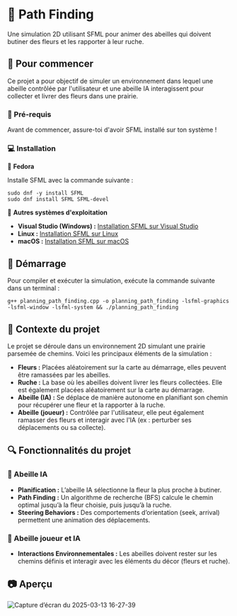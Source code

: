 # 🐝 Path Finding

Une simulation 2D utilisant SFML pour animer des abeilles qui doivent butiner des fleurs et les rapporter à leur ruche.

## 📌 Pour commencer

Ce projet a pour objectif de simuler un environnement dans lequel une abeille contrôlée par l'utilisateur et une abeille IA interagissent pour collecter et livrer des fleurs dans une prairie.

### 🔧 Pré-requis

Avant de commencer, assure-toi d'avoir SFML installé sur ton système !

### 💻 Installation

🔹 **Fedora**

Installe SFML avec la commande suivante :

```
sudo dnf -y install SFML
sudo dnf install SFML SFML-devel
```

🔹 **Autres systèmes d'exploitation**

- **Visual Studio (Windows) :** [Installation SFML sur Visual Studio](https://www.sfml-dev.org/tutorials/3.0/getting-started/visual-studio/)
- **Linux :** [Installation SFML sur Linux](https://www.sfml-dev.org/tutorials/3.0/getting-started/linux/)
- **macOS :** [Installation SFML sur macOS](https://www.sfml-dev.org/tutorials/3.0/getting-started/macos/)

## 🚀 Démarrage

Pour compiler et exécuter la simulation, exécute la commande suivante dans un terminal :

```
g++ planning_path_finding.cpp -o planning_path_finding -lsfml-graphics -lsfml-window -lsfml-system && ./planning_path_finding
```

## 🌻 Contexte du projet

Le projet se déroule dans un environnement 2D simulant une prairie parsemée de chemins. Voici les principaux éléments de la simulation :

- **Fleurs :** Placées aléatoirement sur la carte au démarrage, elles peuvent être ramassées par les abeilles.
- **Ruche :** La base où les abeilles doivent livrer les fleurs collectées. Elle est également placées aléatoirement sur la carte au démarrage.
- **Abeille (IA) :** Se déplace de manière autonome en planifiant son chemin pour récupérer une fleur et la rapporter à la ruche.
- **Abeille (joueur) :** Contrôlée par l'utilisateur, elle peut également ramasser des fleurs et interagir avec l'IA (ex : perturber ses déplacements ou sa collecte).

 ## 🔍 Fonctionnalités du projet

 ### 🤖 Abeille IA
 
- **Planification :** L’abeille IA sélectionne la fleur la plus proche à butiner.
- **Path Finding :** Un algorithme de recherche (BFS) calcule le chemin optimal jusqu’à la fleur choisie, puis jusqu’à la ruche.
- **Steering Behaviors :** Des comportements d’orientation (seek, arrival) permettent une animation des déplacements.

### 👾 Abeille joueur et IA

- **Interactions Environnementales :** Les abeilles doivent rester sur les chemins définis et interagir avec les éléments du décor (fleurs et ruche).

## 📷 Aperçu

![Capture d’écran du 2025-03-13 16-27-39](https://github.com/user-attachments/assets/0c2e6e11-5dd0-45ff-b33f-6524b7fdbc0b)
